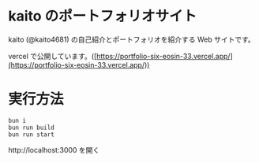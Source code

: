 # kaito のポートフォリオサイト

kaito (@kaito4681) の自己紹介とポートフォリオを紹介する Web サイトです。

vercel で公開しています。([https://portfolio-six-eosin-33.vercel.app/](https://portfolio-six-eosin-33.vercel.app/))

# 実行方法

```
bun i
bun run build
bun run start
```

http://localhost:3000 を開く
